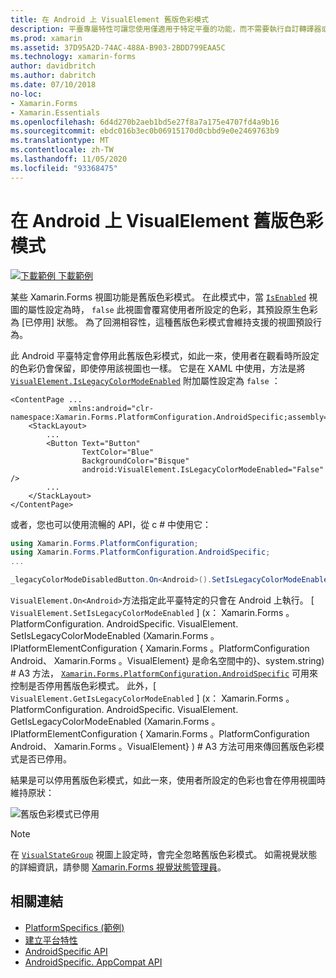```yaml
---
title: 在 Android 上 VisualElement 舊版色彩模式
description: 平臺專屬特性可讓您使用僅適用于特定平臺的功能，而不需要執行自訂轉譯器或效果。 本文說明如何使用停用舊版色彩模式的 Android 平臺特定 Xamarin.Forms 。
ms.prod: xamarin
ms.assetid: 37D95A2D-74AC-488A-B903-2BDD799EAA5C
ms.technology: xamarin-forms
author: davidbritch
ms.author: dabritch
ms.date: 07/10/2018
no-loc:
- Xamarin.Forms
- Xamarin.Essentials
ms.openlocfilehash: 6d4d270b2aeb1bd5e27f8a7a175e4707fd4a9b16
ms.sourcegitcommit: ebdc016b3ec0b06915170d0cbbd9e0e2469763b9
ms.translationtype: MT
ms.contentlocale: zh-TW
ms.lasthandoff: 11/05/2020
ms.locfileid: "93368475"
---
```

# <a name="visualelement-legacy-color-mode-on-android"></a>在 Android 上 VisualElement 舊版色彩模式

[![下載範例](~/media/shared/download.png) 下載範例](/samples/xamarin/xamarin-forms-samples/userinterface-platformspecifics)

某些 Xamarin.Forms 視圖功能是舊版色彩模式。 在此模式中，當 [`IsEnabled`](xref:Xamarin.Forms.VisualElement.IsEnabled) 視圖的屬性設定為時， `false` 此視圖會覆寫使用者所設定的色彩，其預設原生色彩為 [已停用] 狀態。 為了回溯相容性，這種舊版色彩模式會維持支援的視圖預設行為。

此 Android 平臺特定會停用此舊版色彩模式，如此一來，使用者在觀看時所設定的色彩仍會保留，即使停用該視圖也一樣。 它是在 XAML 中使用，方法是將 [`VisualElement.IsLegacyColorModeEnabled`](xref:Xamarin.Forms.PlatformConfiguration.AndroidSpecific.VisualElement.IsLegacyColorModeEnabledProperty) 附加屬性設定為 `false` ：

```xaml
<ContentPage ...
             xmlns:android="clr-namespace:Xamarin.Forms.PlatformConfiguration.AndroidSpecific;assembly=Xamarin.Forms.Core">
    <StackLayout>
        ...
        <Button Text="Button"
                TextColor="Blue"
                BackgroundColor="Bisque"
                android:VisualElement.IsLegacyColorModeEnabled="False" />
        ...
    </StackLayout>
</ContentPage>
```

或者，您也可以使用流暢的 API，從 c # 中使用它：

```csharp
using Xamarin.Forms.PlatformConfiguration;
using Xamarin.Forms.PlatformConfiguration.AndroidSpecific;
...

_legacyColorModeDisabledButton.On<Android>().SetIsLegacyColorModeEnabled(false);
```

`VisualElement.On<Android>`方法指定此平臺特定的只會在 Android 上執行。 [ `VisualElement.SetIsLegacyColorModeEnabled` ] (x： Xamarin.Forms 。PlatformConfiguration. AndroidSpecific. VisualElement. SetIsLegacyColorModeEnabled (Xamarin.Forms 。IPlatformElementConfiguration { Xamarin.Forms 。PlatformConfiguration Android、 Xamarin.Forms 。VisualElement} 是命名空間中的}、system.string) # A3 方法， [`Xamarin.Forms.PlatformConfiguration.AndroidSpecific`](xref:Xamarin.Forms.PlatformConfiguration.AndroidSpecific) 可用來控制是否停用舊版色彩模式。 此外，[ `VisualElement.GetIsLegacyColorModeEnabled` ] (x： Xamarin.Forms 。PlatformConfiguration. AndroidSpecific. VisualElement. GetIsLegacyColorModeEnabled (Xamarin.Forms 。IPlatformElementConfiguration { Xamarin.Forms 。PlatformConfiguration Android、 Xamarin.Forms 。VisualElement} ) # A3 方法可用來傳回舊版色彩模式是否已停用。

結果是可以停用舊版色彩模式，如此一來，使用者所設定的色彩也會在停用視圖時維持原狀：

![舊版色彩模式已停用](legacy-color-mode-images/legacy-color-mode-disabled.png)

> [!NOTE]
> 在 [`VisualStateGroup`](xref:Xamarin.Forms.VisualStateGroup) 視圖上設定時，會完全忽略舊版色彩模式。 如需視覺狀態的詳細資訊，請參閱 [ Xamarin.Forms 視覺狀態管理員](~/xamarin-forms/user-interface/visual-state-manager.md)。

## <a name="related-links"></a>相關連結

- [PlatformSpecifics (範例) ](/samples/xamarin/xamarin-forms-samples/userinterface-platformspecifics)
- [建立平台特性](~/xamarin-forms/platform/platform-specifics/index.md#creating-platform-specifics)
- [AndroidSpecific API](xref:Xamarin.Forms.PlatformConfiguration.AndroidSpecific)
- [AndroidSpecific. AppCompat API](xref:Xamarin.Forms.PlatformConfiguration.AndroidSpecific.AppCompat)